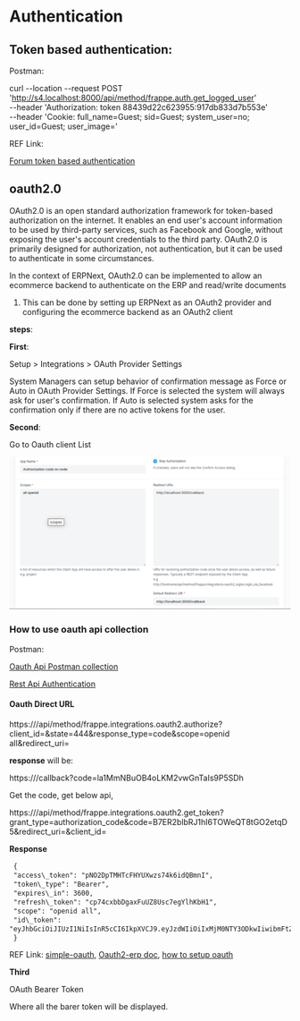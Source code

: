 # Authentication

## Token based authentication:

Postman:

curl --location --request POST 'http://s4.localhost:8000/api/method/frappe.auth.get_logged_user' \
--header 'Authorization: token 88439d22c623955:917db833d7b553e' \
--header 'Cookie: full_name=Guest; sid=Guest; system_user=no; user_id=Guest; user_image='

REF Link:

[Forum token based authentication](https://discuss.frappe.io/t/how-do-i-generate-tokens-via-login-api-like-jwt-in-frappe-rest-api/109757/5)


## oauth2.0

OAuth2.0 is an open standard authorization framework for token-based authorization on the internet. It enables an end user's account information to be used by third-party services, such as Facebook and Google, without exposing the user's account credentials to the third party. OAuth2.0 is primarily designed for authorization, not authentication, but it can be used to authenticate in some circumstances.

In the context of ERPNext, OAuth2.0 can be implemented to allow an ecommerce backend to authenticate on the ERP and read/write documents
1. This can be done by setting up ERPNext as an OAuth2 provider and configuring the ecommerce backend as an OAuth2 client

**steps**:

**First**:

Setup > Integrations > OAuth Provider Settings

System Managers can setup behavior of confirmation message as Force or Auto in OAuth Provider Settings. If Force is selected the system will always ask for user's confirmation. If Auto is selected system asks for the confirmation only if there are no active tokens for the user.

**Second**:

Go to Oauth client List


![How to update the oauth client](image.png)


### How to use oauth api collection

Postman:

[Oauth Api Postman collection](https://www.postman.com/speeding-crescent-990158/workspace/keerthana-public/collection/24147731-1c80b1ef-3679-4114-9f31-86827700c1ea?action=share&creator=24147731)

[Rest Api Authentication](https://frappeframework.com/docs/user/en/api/rest)

#### Oauth Direct URL


https://<Your host name>/api/method/frappe.integrations.oauth2.authorize?client_id=<client id>&state=444&response_type=code&scope=openid all&redirect_uri=<same callback url given in image>


**response** will be:

https://<your host name>/callback?code=la1MmNBuOB4oLKM2vwGnTaIs9P5SDh

Get the code, get below api,

https://<Your host name>/api/method/frappe.integrations.oauth2.get_token?grant_type=authorization_code&code=B7ER2blbRJ1hI6TOWeQT8tGO2etqD5&redirect_uri=<same callback url given in image>&client_id=<client id>

**Response**

```
 {
 "access\_token": "pNO2DpTMHTcFHYUXwzs74k6idQBmnI",
 "token\_type": "Bearer",
 "expires\_in": 3600,
 "refresh\_token": "cp74cxbbDgaxFuUZ8Usc7egYlhKbH1",
 "scope": "openid all",
 "id\_token": "eyJhbGciOiJIUzI1NiIsInR5cCI6IkpXVCJ9.eyJzdWIiOiIxMjM0NTY3ODkwIiwibmFtZSI6IkpvaG4gRG9lIiwiaWF0IjoxNTE2MjM5MDIyfQ.XbPfbIHMI6arZ3Y922BhjWgQzWXcXNrz0ogtVhfEd2o"
 }
```


REF Link:
[simple-oauth](https://www.npmjs.com/package/simple-oauth2),
[Oauth2-erp doc](https://frappeframework.com/docs/user/en/guides/integration/rest_api/oauth-2),
[how to setup oauth](https://frappeframework.com/docs/user/en/guides/integration/how_to_set_up_oauth)


**Third**

OAuth Bearer Token

Where all the barer token will be displayed.
